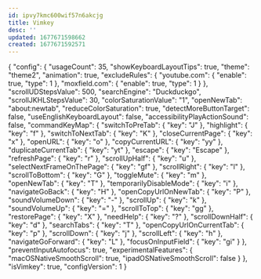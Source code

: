 ```yaml
---
id: ipvy7kmc600wif57n6akcjg
title: Vimkey
desc: ''
updated: 1677671598662
created: 1677671592571
---
```

{
 "config": {
  "usageCount": 35,
  "showKeyboardLayoutTips": true,
  "theme": "theme2",
  "animation": true,
  "excludeRules": {
   "youtube.com": {
    "enable": true,
    "type": 1
   },
   "moxfield.com": {
    "enable": true,
    "type": 1
   }
  },
  "scrollUDStepsValue": 500,
  "searchEngine": "Duckduckgo",
  "scrollJKHLStepsValue": 30,
  "colorSaturationValue": "1",
  "openNewTab": "about:newtab",
  "reduceColorSaturation": true,
  "detectMoreButtonTarget": false,
  "useEnglishKeyboardLayout": false,
  "accessibilityPlayActionSound": false,
  "commandKeyMap": {
   "switchToPreTab": {
    "key": "J"
   },
   "highlight": {
    "key": "f"
   },
   "switchToNextTab": {
    "key": "K"
   },
   "closeCurrentPage": {
    "key": "x"
   },
   "openURL": {
    "key": "o"
   },
   "copyCurrentURL": {
    "key": "yy"
   },
   "duplicateCurrentTab": {
    "key": "yt"
   },
   "escape": {
    "key": "Escape"
   },
   "refreshPage": {
    "key": "r"
   },
   "scrollUpHalf": {
    "key": "u"
   },
   "selectNextFrameOnThePage": {
    "key": "gf"
   },
   "scrollRight": {
    "key": "l"
   },
   "scrollToBottom": {
    "key": "G"
   },
   "toggleMute": {
    "key": "m"
   },
   "openNewTab": {
    "key": "T"
   },
   "temporarilyDisableMode": {
    "key": "i"
   },
   "navigateGoBack": {
    "key": "H"
   },
   "openCopyUrlOnNewTab": {
    "key": "P"
   },
   "soundVolumeDown": {
    "key": "-"
   },
   "scrollUp": {
    "key": "k"
   },
   "soundVolumeUp": {
    "key": "="
   },
   "scrollToTop": {
    "key": "gg"
   },
   "restorePage": {
    "key": "X"
   },
   "needHelp": {
    "key": "?"
   },
   "scrollDownHalf": {
    "key": "d"
   },
   "searchTabs": {
    "key": "T"
   },
   "openCopyUrlOnCurrentTab": {
    "key": "p"
   },
   "scrollDown": {
    "key": "j"
   },
   "scrollLeft": {
    "key": "h"
   },
   "navigateGoForward": {
    "key": "L"
   },
   "focusOnInputField": {
    "key": "gi"
   }
  },
  "preventInputAutofocus": true,
  "experimentalFeatures": {
   "macOSNativeSmoothScroll": true,
   "ipadOSNativeSmoothScroll": false
  }
 },
 "isVimkey": true,
 "configVersion": 1
}